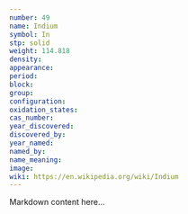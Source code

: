 ```yaml
---
number: 49
name: Indium
symbol: In
stp: solid
weight: 114.818
density:
appearance:
period:
block:
group:
configuration:
oxidation_states:
cas_number:
year_discovered:
discovered_by:
year_named:
named_by:
name_meaning:
image:
wiki: https://en.wikipedia.org/wiki/Indium
---
```


Markdown content here...
